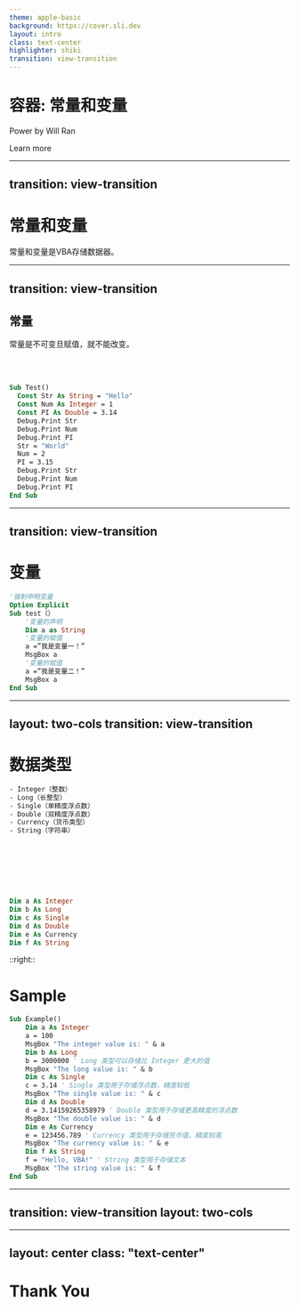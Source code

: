 ```yaml
---
theme: apple-basic
background: https://cover.sli.dev
layout: intro
class: text-center
highlighter: shiki
transition: view-transition
--- 
```


# 容器: 常量和变量

Power by Will Ran

<div class="pt-12">
  <span @click="next" class="px-2 p-1 rounded cursor-pointer hover:bg-white hover:bg-opacity-10">
    Learn more <carbon:arrow-right class="inline"/>
  </span>
</div>


---
transition: view-transition
---

# 常量和变量

<div v-click=1>

常量和变量是VBA存储数据器。

</div>

---
transition: view-transition
---


## 常量

<div v-click=1>

常量是不可变旦赋值，就不能改变。

</div>

<br>
<br>

<div v-click=2>










```vb {none|none|none|1,14|2-4|5-7|8-10|11-13|all} twoslash
Sub Test()
  Const Str As String = "Hello"
  Const Num As Integer = 1
  Const PI As Double = 3.14
  Debug.Print Str
  Debug.Print Num
  Debug.Print PI
  Str = "World"
  Num = 2
  PI = 3.15
  Debug.Print Str
  Debug.Print Num
  Debug.Print PI
End Sub
```

</div>


---
transition: view-transition
---
<div v-click=1>

# 变量
</div>

<div v-click=2>

```vb {none|none|1,2|3,12|4,5|6|6,7|9,10|all|8,11} twoslash
'强制申明变量
Option Explicit
Sub test（）
    '变量的声明
    Dim a as String
    '变量的赋值
    a =”我是变量一！”
    MsgBox a
    '变量的赋值
    a =”我是变量二！”
    MsgBox a
End Sub
```

</div>


---
layout: two-cols
transition: view-transition
---


<div v-click=1>

# 数据类型
</div>
<div v-click=2>

```vb {none|none|none|1,15|2,16|3,17|4,18|5,19|6,20|all} twoslash
- Integer（整数）
- Long（长整型）
- Single（单精度浮点数）
- Double（双精度浮点数）
- Currency（货币类型）
- String（字符串）








Dim a As Integer
Dim b As Long
Dim c As Single
Dim d As Double
Dim e As Currency
Dim f As String

```


</div>

::right::

<div v-click=10>

# Sample

</div>

<div v-click=11>

```vb {none|none|none|1,20|2-4|5-7|8-10|11-13|14-16|17-19|all} twoslash
Sub Example()  
    Dim a As Integer  
    a = 100  
    MsgBox "The integer value is: " & a  
    Dim b As Long  
    b = 3000000 ' Long 类型可以存储比 Integer 更大的值  
    MsgBox "The long value is: " & b  
    Dim c As Single  
    c = 3.14 ' Single 类型用于存储浮点数，精度较低  
    MsgBox "The single value is: " & c  
    Dim d As Double  
    d = 3.14159265358979 ' Double 类型用于存储更高精度的浮点数  
    MsgBox "The double value is: " & d  
    Dim e As Currency  
    e = 123456.789 ' Currency 类型用于存储货币值，精度较高  
    MsgBox "The currency value is: " & e  
    Dim f As String  
    f = "Hello, VBA!" ' String 类型用于存储文本  
    MsgBox "The string value is: " & f  
End Sub
```
</div>


--- 
transition: view-transition
layout: two-cols
---


<template v-slot:default>

```vb {none|1-8|11-18|none} twoslash
Sub test()
    Dim a As String
    Dim b As String
    a = 1
    b = 1
    c = a + b
    Debug.Print c
End Sub


Sub test1()
    Dim a As Integer
    Dim b As Integer
    a = 1
    b = 1
    c = a + b
    Debug.Print c
End Sub

```
</template>

<template v-slot:right>







```vb {none|1-8|10-18|all|none} twoslash
Sub test()
    Dim a As Integer
    Dim b As String
    a = 1
    b = 1
    c = a + b
    Debug.Print c
End Sub

Sub test()
    Dim a As Double
    Dim b As Single
    a = 3.14159265358979
    b = 3.14159265358979
    c = a + b
    Debug.Print c
End Sub

```

</template>




---
layout: center
class: "text-center"
---

# **Thank You**